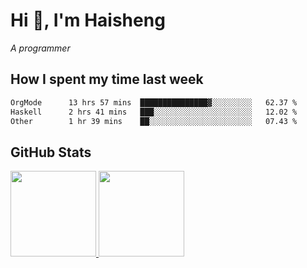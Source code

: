 
# Hi 👋, I'm Haisheng

*A programmer*

<!---
## What I'm reading

[Reading list](https://freizl.github.io/info/books.html)
-->

## How I spent my time last week

<!--START_SECTION:waka-->

```txt
OrgMode      13 hrs 57 mins  ███████████████▓░░░░░░░░░   62.37 %
Haskell      2 hrs 41 mins   ███░░░░░░░░░░░░░░░░░░░░░░   12.02 %
Other        1 hr 39 mins    ██░░░░░░░░░░░░░░░░░░░░░░░   07.43 %
```

<!--END_SECTION:waka-->

## GitHub Stats

<a href="https://github.com/hw202207">
  <img height="137px" src="https://github-readme-stats.vercel.app/api?username=freizl&hide_title=false&hide_border=true&show_icons=true&include_all_commits=true&count_private=true&line_height=21&theme=" />
  <img height="137px" src="https://github-readme-stats.vercel.app/api/top-langs/?username=freizl&hide_title=true&hide_border=true&layout=compact&langs_count=6&theme=" />
</a>
